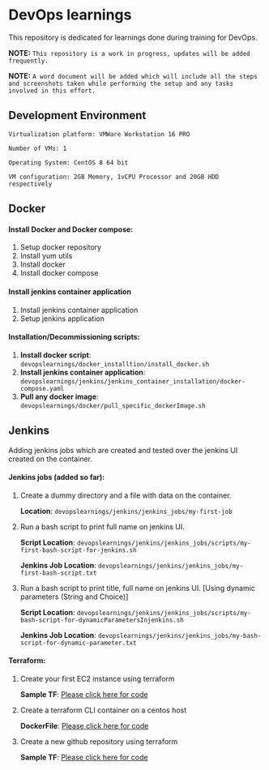 # **DevOps learnings**

This repository is dedicated for learnings done during training for DevOps.

**NOTE:** `This repository is a work in progress, updates will be added frequently.`

**NOTE:** `A word document will be added which will include all the steps and screenshots taken while performing the setup and any tasks involved in this effort.`
## **Development Environment**

`Virtualization platform: VMWare Workstation 16 PRO`

`Number of VMs: 1`

`Operating System: CentOS 8 64 bit`

`VM configuration: 2GB Memory, 1vCPU Processor and 20GB HDD respectively`

## **Docker**

#### Install Docker and Docker compose:
1. Setup docker repository 
2. Install yum utils
3. Install docker
4. Install docker compose

#### Install jenkins container application
1. Install jenkins container application
2. Setup jenkins application 

#### Installation/Decommissioning scripts:
1. **Install docker script**: `devopslearnings/docker_installtion/install_docker.sh`
2. **Install jenkins container application**: `devopslearnings/jenkins/jenkins_container_installation/docker-compose.yaml`
3. **Pull any docker image**: `devopslearnings/docker/pull_specific_dockerImage.sh`

## **Jenkins**
Adding jenkins jobs which are created and tested over the jenkins UI created on the container.

   
#### Jenkins jobs (added so far):

1. Create a dummy directory and a file with data on the container.

    **Location**: `devopslearnings/jenkins/jenkins_jobs/my-first-job`
2. Run a bash script to print full name on jenkins UI.
    
   **Script Location**: `devopslearnings/jenkins/jenkins_jobs/scripts/my-first-bash-script-for-jenkins.sh`
    
   **Jenkins Job Location**: `devopslearnings/jenkins/jenkins_jobs/my-first-bash-script.txt`
   
3. Run a bash script to print title, full name on jenkins UI. [Using dynamic parameters (String and Choice)]

   **Script Location**: `devopslearnings/jenkins/jenkins_jobs/scripts/my-bash-script-for-dynamicParametersInjenkins.sh`
   
   **Jenkins Job Location**: `devopslearnings/jenkins/jenkins_jobs/my-bash-script-for-dynamic-parameter.txt`

#### Terraform:

1. Create your first EC2 instance using terraform

   **Sample TF**: [Please click here for code][PlDc]
2. Create a terraform CLI container on a centos host
   
   **DockerFile**: [Please click here for code][PlDb]
3. Create a new github repository using terraform

   **Sample TF**: [Please click here for code][PlDa]

[Plda]: <https://github.com/chhabrakaran7/devopslearnings/blob/main/terraform/providers/github/github.tf>
[Pldb]: <https://github.com/chhabrakaran7/devopslearnings/blob/main/terraform/container/Dockerfile>
[Pldc]: <https://github.com/chhabrakaran7/devopslearnings/blob/main/terraform/providers/aws/first-ec2.tf>
